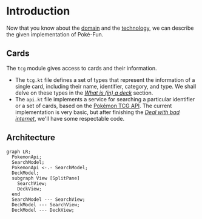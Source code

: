 # Introduction

Now that you know about the [domain](./tcg.md) and the [technology](./tech-intro.md), we can describe the given implementation of Poké-Fun.

## Cards

The `tcg` module gives access to cards and their information.

- The `tcg.kt` file defines a set of types that represent the information of a single card, including their name, identifier, category, and type. We shall delve on these types in the [_What is (in) a deck_](./adt.md) section.
- The `api.kt` file implements a service for searching a particular identifier or a set of cards, based on the [Pokémon TCG API](https://docs.pokemontcg.io/). The current implementation is very basic, but after finishing the [_Deal with bad internet_](./resilience.md), we'll have some respectable code.

## Architecture

```mermaid
graph LR;
  PokemonApi;
  SearchModel;
  PokemonApi <-.- SearchModel;
  DeckModel;
  subgraph View [SplitPane]
    SearchView;
    DeckView;
  end
  SearchModel --- SearchView;
  DeckModel --- SearchView;
  DeckModel --- DeckView;
```